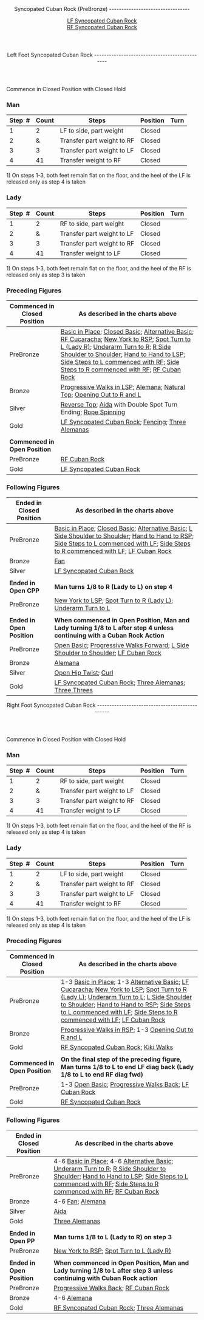 <header>Syncopated Cuban Rock (PreBronze)
---------------------------------

[LF Syncopated Cuban Rock](#lf)  
 [RF Syncopated Cuban Rock](#rf)

 </header> <header><a id="lf">Left Foot Syncopated Cuban Rock</a>
----------------------------------------------

 </header>Commence in Closed Position with Closed Hold

### Man

 | **Step<span style="color:white">\_</span>\#** | **Count** | **Steps** | **Position** | **Turn** |
|---|---|---|---|---|
| 1 | 2 | LF to side, part weight | Closed |  |
| 2 | &amp; | Transfer part weight to RF | Closed |  |
| 3 | 3 | Transfer part weight to LF | Closed |  |
| 4 | 41 | Transfer weight to RF | Closed |  |

1\) On steps 1-3, both feet remain flat on the floor, and the heel of the LF is released only as step 4 is taken

### Lady

 | ****Step<span style="color:white">\_</span>\#**** | **Count** | **Steps** | **Position** | **Turn** |
|---|---|---|---|---|
| 1 | 2 | RF to side, part weight | Closed |  |
| 2 | &amp; | Transfer part weight to LF | Closed |  |
| 3 | 3 | Transfer part weight to RF | Closed |  |
| 4 | 41 | Transfer weight to LF | Closed |  |

1\) On steps 1-3, both feet remain flat on the floor, and the heel of the RF is released only as step 3 is taken

### Preceding Figures

 | **Commenced in Closed Position** | **As described in the charts above** |
|---|---|
| PreBronze | [Basic in Place](basic_in_place.md); [Closed Basic](closed_basic); [Alternative Basic](alternative_basic); [RF Cucaracha](cucaracha.md); [New York to RSP](new_york.md); [Spot Turn to L (Lady R)](spot_turn.md); [Underarm Turn to R](underarm_turn.md); [R Side Shoulder to Shoulder](shoulder_to_shoulder.md); [Hand to Hand to LSP](hand_to_hand.md); [Side Steps to L commenced with RF](side_step.md); [Side Steps to R commenced with RF](side_step.md); [RF Cuban Rock](syncopated_cuban_rock.md) |
| Bronze | [Progressive Walks in LSP](progressive_walks_rsp_lsp.md); [Alemana](alemana.md); [Natural Top](natural_top.md); [Opening Out to R and L](opening_out_LR.md) |
| Silver | [Reverse Top](reverse_top.md); [Aida](aida.md) with Double Spot Turn Ending; [Rope Spinning](rope_spinning) |
| Gold | [LF Syncopated Cuban Rock](syncopated_cuban_rock.md); [Fencing](fencing.md); [Three Alemanas](three_alemanas.md) |
|  |  |
| **Commenced in Open Position** |  |
| PreBronze | [RF Cuban Rock](cuban_rocks.md) |
| Gold | [LF Syncopated Cuban Rock](syncopated_cuban_rock.md) |

### Following Figures

 | **Ended in Closed Position** | **As described in the charts above** |
|---|---|
| PreBronze | [Basic in Place](alternative_basic.md); [Closed Basic](closed_basic); [Alternative Basic](alternative_basic); [L Side Shoulder to Shoulder](shoulder_to_shoulder.md); [Hand to Hand to RSP](hand_to_hand.md); [Side Steps to L commenced with LF](side_step.md); [Side Steps to R commenced with LF](side_step.md); [LF Cuban Rock](cuban_rocks.md) |
| Bronze | [Fan](fan.md) |
| Silver | [LF Syncopated Cuban Rock](syncopated_cuban_rock.md) |
|  |  |
| **Ended in Open CPP** | **Man turns 1/8 to R (Lady to L) on step 4** |
| PreBronze | [New York to LSP](new_york.md); [Spot Turn to R (Lady L)](spot_turn.md); [Underarm Turn to L](underarm_turn.md) |
|  |  |
| **Ended in Open Position** | **When commenced in Open Position, Man and Lady turning 1/8 to L after step 4 unless continuing with a Cuban Rock Action** |
| PreBronze | [Open Basic](open_basic.md); [Progressive Walks Forward](progressive_walks.md); [L Side Shoulder to Shoulder](shoulder_to_shoulder.md); [LF Cuban Rock](cuban_rocks.md) |
| Bronze | [Alemana](alemana.md) |
| Silver | [Open Hip Twist](open_hip.md); [Curl](curl) |
| Gold | [LF Syncopated Cuban Rock](syncopated_cuban_rock.md); [Three Alemanas](three_alemanas.md); [Three Threes](three_threes.md) |

 <header><a id="rf">Right Foot Syncopated Cuban Rock</a>
-----------------------------------------------

 </header>Commence in Closed Position with Closed Hold

### Man

 | **Step<span style="color:white">\_</span>\#** | **Count** | **Steps** | **Position** | **Turn** |
|---|---|---|---|---|
| 1 | 2 | RF to side, part weight | Closed |  |
| 2 | &amp; | Transfer part weight to LF | Closed |  |
| 3 | 3 | Transfer part weight to RF | Closed |  |
| 4 | 41 | Transfer weight to LF | Closed |  |

1\) On steps 1-3, both feet remain flat on the floor, and the heel of the RF is released only as step 4 is taken

### Lady

 | ****Step<span style="color:white">\_</span>\#**** | **Count** | **Steps** | **Position** | **Turn** |
|---|---|---|---|---|
| 1 | 2 | LF to side, part weight | Closed |  |
| 2 | &amp; | Transfer part weight to RF | Closed |  |
| 3 | 3 | Transfer part weight to LF | Closed |  |
| 4 | 41 | Transfer weight to RF | Closed |  |

1\) On steps 1-3, both feet remain flat on the floor, and the heel of the LF is released only as step 4 is taken

### Preceding Figures

 | **Commenced in Closed Position** | **As described in the charts above** |
|---|---|
| PreBronze | 1-3 [Basic in Place](basic_in_place.md); 1-3 [Alternative Basic](alternative_basic); [LF Cucaracha](cucaracha.md); [New York to LSP](new_york.md); [Spot Turn to R (Lady L)](spot_turn.md); [Underarm Turn to L](underarm_turn.md); [L Side Shoulder to Shoulder](shoulder_to_shoulder.md); [Hand to Hand to RSP](hand_to_hand.md); [Side Steps to L commenced with LF](side_step.md); [Side Steps to R commenced with LF](side_step.md); [LF Cuban Rock](cuban_rocks.md) |
| Bronze | [Progressive Walks in RSP](progressive_walks_rsp_lsp.md); 1-3 [Opening Out to R and L](opening_out_LR.md) |
| Gold | [RF Syncopated Cuban Rock](syncopated_cuban_rock.md); [Kiki Walks](kiki_walks) |
|  |  |
| **Commenced in Open Position** | **On the final step of the preceding figure, Man turns 1/8 to L to end LF diag back (Lady 1/8 to L to end RF diag fwd)** |
| PreBronze | 1-3 [Open Basic](open_basic.md); [Progressive Walks Back](progressive_walks_rsp_lsp.md); [LF Cuban Rock](cuban_rocks.md) |
| Gold | [RF Syncopated Cuban Rock](syncopated_cuban_rock.md) |

### Following Figures

 | **Ended in Closed Position** | **As described in the charts above** |
|---|---|
| PreBronze | 4-6 [Basic in Place](alternative_basic.md); 4-6 [Alternative Basic](alternative_basic); [Underarm Turn to R](underarm_turn.md); [R Side Shoulder to Shoulder](shoulder_to_shoulder.md); [Hand to Hand to LSP](hand_to_hand.md); [Side Steps to L commenced with RF](side_step.md); [Side Steps to R commenced with RF](side_step.md); [RF Cuban Rock](cuban_rocks.md) |
| Bronze | 4-6 [Fan](fan.md); [Alemana](alemana.md) |
| Silver | [Aida](aida.md) |
| Gold | [Three Alemanas](three_alemanas.md) |
|  |  |
| **Ended in Open PP** | **Man turns 1/8 to L (Lady to R) on step 3** |
| PreBronze | [New York to RSP](new_york.md); [Spot Turn to L (Lady R)](spot_turn.md) |
|  |  |
| **Ended in Open Position** | **When commenced in Open Position, Man and Lady turning 1/8 to L after step 3 unless continuing with Cuban Rock action** |
| PreBronze | [Progressive Walks Back](progressive_walks.md); [RF Cuban Rock](cuban_rocks.md) |
| Bronze | 4-6 [Alemana](alemana.md) |
| Gold | [RF Syncopated Cuban Rock](syncopated_cuban_rock.md); [Three Alemanas](three_alemanas.md) |